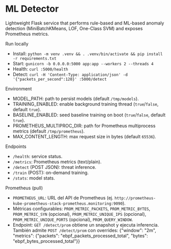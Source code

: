 ML Detector
===========

Lightweight Flask service that performs rule-based and ML-based anomaly detection (MiniBatchKMeans, LOF, One-Class SVM) and exposes Prometheus metrics.

Run locally
- Install: `python -m venv .venv && . .venv/bin/activate && pip install -r requirements.txt`
- Start: `gunicorn -b 0.0.0.0:5000 app:app --workers 2 --threads 4`
- Health: `curl :5000/health`
- Detect: `curl -H 'Content-Type: application/json' -d '{"packets_per_second":120}' :5000/detect`

Environment
- MODEL_PATH: path to persist models (default `/tmp/models`).
- TRAINING_ENABLED: enable background training thread (`true`/`false`, default `true`).
- BASELINE_ENABLED: seed baseline training on boot (`true`/`false`, default `true`).
- PROMETHEUS_MULTIPROC_DIR: path for Prometheus multiprocess metrics (default `/tmp/prometheus`).
- MAX_CONTENT_LENGTH: max request size in bytes (default `65536`).

Endpoints
- `/health`: service status.
- `/metrics`: Prometheus metrics (text/plain).
- `/detect` (POST JSON): threat inference.
- `/train` (POST): on-demand training.
- `/stats`: model stats.

Prometheus (pull)
- `PROMETHEUS_URL`: URL del API de Prometheus (ej. `http://prometheus-kube-prometheus-stack-prometheus.monitoring:9090`).
- Métricas configurables: `PROM_METRIC_PACKETS`, `PROM_METRIC_BYTES`, `PROM_METRIC_SYN` (opcional), `PROM_METRIC_UNIQUE_IPS` (opcional), `PROM_METRIC_UNIQUE_PORTS` (opcional), `PROM_QUERY_WINDOW`.
- Endpoint: `GET /detect/prom` obtiene un snapshot y ejecuta inferencia. También admite `POST /detect/prom` con overrides:
  {"window": "2m", "metrics": {"packets": "ebpf_packets_processed_total", "bytes": "ebpf_bytes_processed_total"}}
